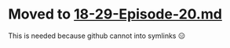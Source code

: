 # Moved to [18-29-Episode-20.md](../links/18-29-Episode-20.md)

This is needed because github cannot into symlinks 😑
